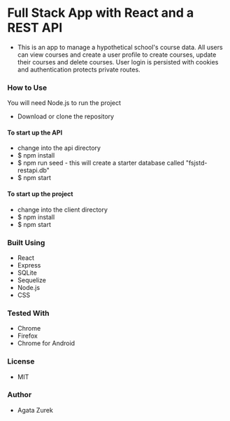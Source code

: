 # Full Stack App with React and a REST API

 * This is an app to manage a hypothetical school's course data. All users can view courses and create a user profile to create courses, update their courses and delete courses. User login is persisted with cookies and authentication protects private routes.

### How to Use
You will need Node.js to run the project

- Download or clone the repository

#### To start up the API

- change into the api directory
- $ npm install
- $ npm run seed - this will create a starter database called "fsjstd-restapi.db"
- $ npm start

#### To start up the project

- change into the client directory
- $ npm install
- $ npm start

### Built Using

- React
- Express
- SQLite
- Sequelize
- Node.js
- CSS

### Tested With

- Chrome
- Firefox
- Chrome for Android

### License

- MIT

### Author

- Agata Zurek

